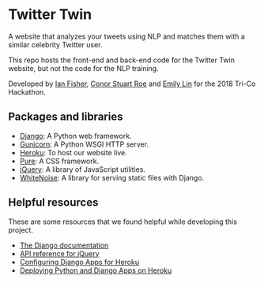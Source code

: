 # Twitter Twin
A website that analyzes your tweets using NLP and matches them with a similar celebrity Twitter
user.

This repo hosts the front-end and back-end code for the Twitter Twin website, but not the code for
the NLP training.

Developed by [Ian Fisher](https://github.com/elpez), [Conor Stuart Roe](https://github.com/cstuartroe) and [Emily Lin](https://github.com/ellin2) for the 2018 Tri-Co Hackathon.

## Packages and libraries
- [Django](https://djangoproject.com): A Python web framework.
- [Gunicorn](http://gunicorn.org/): A Python WSGI HTTP server.
- [Heroku](https://www.heroku.com/): To host our website live.
- [Pure](https://purecss.io/): A CSS framework.
- [jQuery](https://jquery.com/): A library of JavaScript utilities.
- [WhiteNoise](http://whitenoise.evans.io/en/stable/): A library for serving static files with Django.

## Helpful resources
These are some resources that we found helpful while developing this project.

- [The Django documentation](https://docs.djangoproject.com/en/2.0/)
- [API reference for jQuery](http://api.jquery.com/)
- [Configuring Django Apps for Heroku](https://devcenter.heroku.com/articles/django-app-configuration#migrating-an-existing-django-project)
- [Deploying Python and Django Apps on Heroku](https://devcenter.heroku.com/articles/deploying-python)
